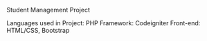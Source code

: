 Student Management Project

Languages used in Project: PHP
Framework: Codeigniter
Front-end: HTML/CSS, Bootstrap


